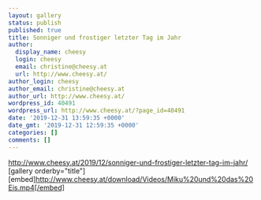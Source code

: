 ```yaml
---
layout: gallery
status: publish
published: true
title: Sonniger und frostiger letzter Tag im Jahr
author:
  display_name: cheesy
  login: cheesy
  email: christine@cheesy.at
  url: http://www.cheesy.at/
author_login: cheesy
author_email: christine@cheesy.at
author_url: http://www.cheesy.at/
wordpress_id: 40491
wordpress_url: http://www.cheesy.at/?page_id=40491
date: '2019-12-31 13:59:35 +0000'
date_gmt: '2019-12-31 12:59:35 +0000'
categories: []
comments: []
---
```

http://www.cheesy.at/2019/12/sonniger-und-frostiger-letzter-tag-im-jahr/
[gallery orderby="title"]
[embed]http://www.cheesy.at/download/Videos/Miku%20und%20das%20Eis.mp4[/embed]

